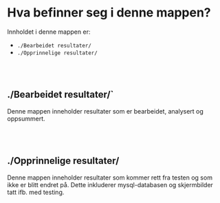 # Hva befinner seg i denne mappen?
Innholdet i denne mappen er:
* `./Bearbeidet resultater/`
* `./Opprinnelige resultater/`
<br>
<br>

## ./Bearbeidet resultater/`
Denne mappen inneholder resultater som er bearbeidet, analysert og oppsummert.

<br>
<br>

## ./Opprinnelige resultater/
Denne mappen inneholder resultater som kommer rett fra testen og som ikke er blitt endret på. Dette inkluderer mysql-databasen og skjermbilder tatt ifb. med testing.